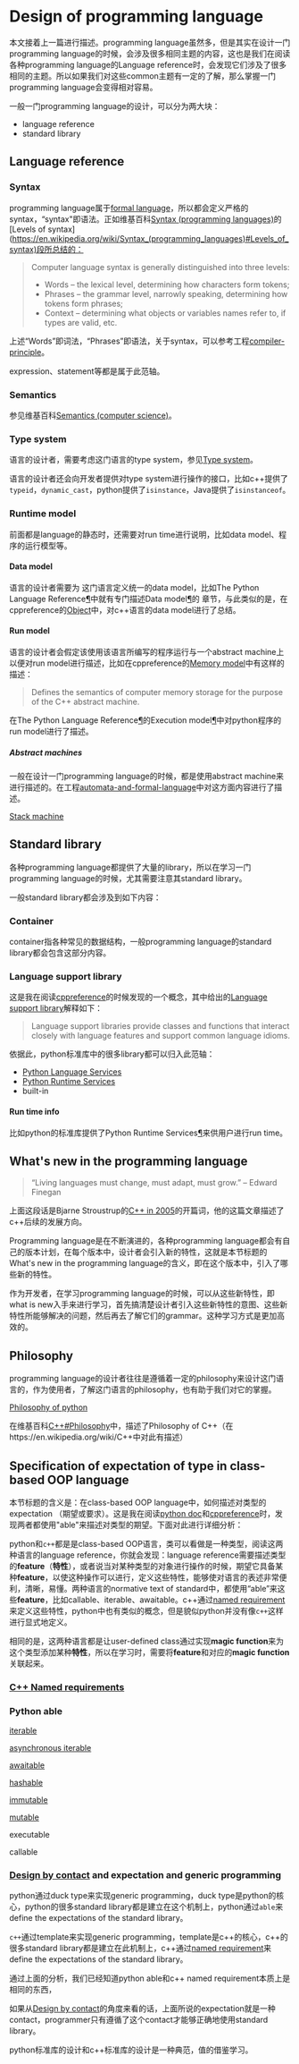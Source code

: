 # Design of programming language

本文接着上一篇进行描述。programming language虽然多，但是其实在设计一门programming language的时候，会涉及很多相同主题的内容，这也是我们在阅读各种programming language的Language reference时，会发现它们涉及了很多相同的主题。所以如果我们对这些common主题有一定的了解，那么掌握一门programming language会变得相对容易。

一般一门programming language的设计，可以分为两大块：

- language reference
- standard library

## Language reference

### Syntax 

programming language属于[formal language](https://en.wikipedia.org/wiki/Formal_language)，所以都会定义严格的syntax，“syntax"即语法。正如维基百科[Syntax (programming languages)](https://en.wikipedia.org/wiki/Syntax_(programming_languages))的[Levels of syntax](https://en.wikipedia.org/wiki/Syntax_(programming_languages)#Levels_of_syntax)段所总结的：

> Computer language syntax is generally distinguished into three levels:
>
> - Words – the lexical level, determining how characters form tokens;
> - Phrases – the grammar level, narrowly speaking, determining how tokens form phrases;
> - Context – determining what objects or variables names refer to, if types are valid, etc.

上述“Words”即词法，“Phrases”即语法，关于syntax，可以参考工程[compiler-principle](https://dengking.github.io/compiler-principle/)。

expression、statement等都是属于此范轴。

### Semantics 

参见维基百科[Semantics (computer science)](https://en.wikipedia.org/wiki/Semantics_(computer_science))。



### Type system

语言的设计者，需要考虑这门语言的type system，参见[Type system](../../Type-system/Type-system.md)。

语言的设计者还会向开发者提供对type system进行操作的接口，比如c++提供了`typeid`，`dynamic_cast`，python提供了`isinstance`，Java提供了`isinstanceof`。



### Runtime model

前面都是language的静态时，还需要对run time进行说明，比如data model、程序的运行模型等。

#### Data model

语言的设计者需要为 这门语言定义统一的data model，比如The Python Language Reference[¶](https://docs.python.org/3/reference/index.html#the-python-language-reference)中就有专门描述Data model[¶](https://docs.python.org/3/reference/datamodel.html#data-model)的 章节，与此类似的是，在cppreference的[Object](https://en.cppreference.com/w/cpp/language/object)中，对c++语言的data model进行了总结。



#### Run model

语言的设计者会假定该使用该语言所编写的程序运行与一个abstract machine上以便对run model进行描述，比如在cppreference的[Memory model](https://en.cppreference.com/w/cpp/language/memory_model)中有这样的描述：

> Defines the semantics of computer memory storage for the purpose of the C++ abstract machine.



在The Python Language Reference[¶](https://docs.python.org/3/reference/index.html#the-python-language-reference)的Execution model[¶](https://docs.python.org/3/reference/executionmodel.html#execution-model)中对python程序的run model进行了描述。



##### Abstract machines

一般在设计一门programming language的时候，都是使用abstract machine来进行描述的。在工程[automata-and-formal-language](https://dengking.github.io/automata-and-formal-language)中对这方面内容进行了描述。

[Stack machine](https://en.wikipedia.org/wiki/Stack_machine)





## Standard library

各种programming language都提供了大量的library，所以在学习一门programming language的时候，尤其需要注意其standard library。

一般standard library都会涉及到如下内容：

### Container

container指各种常见的数据结构，一般programming language的standard library都会包含这部分内容。



### Language support library

这是我在阅读[cppreference](https://en.cppreference.com/w/cpp/)的时候发现的一个概念，其中给出的[Language support library](https://en.cppreference.com/w/cpp/utility#Language_support)解释如下：

> Language support libraries provide classes and functions that interact closely with language features and support common language idioms.

依据此，python标准库中的很多library都可以归入此范轴：

- [Python Language Services](https://docs.python.org/3/library/language.html)
- [Python Runtime Services](https://docs.python.org/3/library/python.html)
- built-in



#### Run time info

比如python的标准库提供了Python Runtime Services[¶](https://docs.python.org/3/library/python.html#python-runtime-services)来供用户进行run time。



## What's new in the programming language

> “Living languages must change,
> must adapt,
> must grow.”
> – Edward Finegan

上面这段话是Bjarne Stroustrup的[C++ in 2005](http://www.stroustrup.com/DnE2005.pdf)的开篇词，他的这篇文章描述了c++后续的发展方向。

Programming language是在不断演进的，各种programming language都会有自己的版本计划，在每个版本中，设计者会引入新的特性，这就是本节标题的What's new in the programming language的含义，即在这个版本中，引入了哪些新的特性。

作为开发者，在学习programming language的时候，可以从这些新特性，即what is new入手来进行学习，首先搞清楚设计者引入这些新特性的意图、这些新特性所能够解决的问题，然后再去了解它们的grammar。这种学习方式是更加高效的。

## Philosophy

programming language的设计者往往是遵循着一定的philosophy来设计这门语言的，作为使用者，了解这门语言的philosophy，也有助于我们对它的掌握。



[Philosophy of python](https://www.python.org/dev/peps/pep-0020/)

在维基百科[C++#Philosophy](https://en.wikipedia.org/wiki/C%2B%2B#Philosophy)中，描述了Philosophy of C++（在https://en.wikipedia.org/wiki/C++中对此有描述）



## Specification of expectation of type in class-based OOP language

本节标题的含义是：在class-based OOP language中，如何描述对类型的expectation （期望或要求）。这是我在阅读[python doc](https://docs.python.org/3/)和[cppreference](https://en.cppreference.com/w/cpp/named_req)时，发现两者都使用"able"来描述对类型的期望。下面对此进行详细分析：

python和`c++`都是是class-based OOP语言，类可以看做是一种类型，阅读这两种语言的language reference，你就会发现：language reference需要描述类型的**feature**（**特性**），或者说当对某种类型的对象进行操作的时候，期望它具备某种**feature**，以使这种操作可以进行，定义这些特性，能够使对语言的表述非常便利，清晰，易懂。两种语言的normative text of standard中，都使用“able”来这些**feature**，比如callable、iterable、awaitable。c++通过[named requirement](https://en.cppreference.com/w/cpp/named_req)来定义这些特性，python中也有类似的概念，但是貌似python并没有像`c++`这样进行显式地定义。

相同的是，这两种语言都是让user-defined class通过实现**magic function**来为这个类型添加某种**特性**，所以在学习时，需要将**feature**和对应的**magic function**关联起来。



### [C++ Named requirements](https://en.cppreference.com/w/cpp/named_req)



### Python able

[iterable](https://docs.python.org/3/glossary.html#term-iterable)

[asynchronous iterable](https://docs.python.org/3/glossary.html#term-asynchronous-iterable)

[awaitable](https://docs.python.org/3/glossary.html#term-awaitable) 

[hashable](https://docs.python.org/3/glossary.html#term-hashable)

[immutable](https://docs.python.org/3/glossary.html#term-immutable)

[mutable](https://docs.python.org/3/glossary.html#term-mutable)

executable 

callable 

### [Design by contact](https://en.wikipedia.org/wiki/Design_by_contract) and expectation and generic programming

python通过duck type来实现generic programming，duck type是python的核心，python的很多standard library都是建立在这个机制上，python通过`able`来define the expectations of the standard library。

`c++`通过template来实现generic programming，template是c++的核心，c++的很多standard library都是建立在此机制上，c++通过[named requirement](https://en.cppreference.com/w/cpp/named_req)来define the expectations of the standard library。

通过上面的分析，我们已经知道python able和c++ named requirement本质上是相同的东西，

如果从[Design by contact](https://en.wikipedia.org/wiki/Design_by_contract)的角度来看的话，上面所说的expectation就是一种contact，programmer只有遵循了这个contact才能够正确地使用standard library。



python标准库的设计和c++标准库的设计是一种典范，值的借鉴学习。